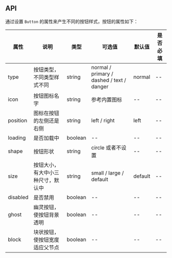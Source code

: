 ## API

通过设置 `Button` 的属性来产生不同的按钮样式，按钮的属性如下：

| 属性      | 说明    | 类型      | 可选值       | 默认值   | 是否必填 |
|---------- |-------- |---------- |-------------  |-------- | ---- |
| type | 按钮类型，不同类型样式不同 | string | normal / primary / dashed / text / danger | normal | -- |
| icon | 按钮图标名字 | string | 参考内置图标 | -- | -- |
| position | 图标在按钮的左侧还是右侧 | string | left / right | left | -- |
| loading | 是否加载中 | boolean | -- | -- | -- |
| shape | 按钮形状 | string | circle 或者不设置 | -- | -- |
| size | 按钮大小，有大中小三种尺寸，默认中 | string | small / large / default | default | -- |
| disabled | 是否禁用 | boolean | -- | -- | -- |
| ghost | 幽灵按钮，使按钮背景透明 | boolean | -- | -- | -- |
| block | 块状按钮，使按钮宽度适应父节点 | boolean | -- | -- | -- |
